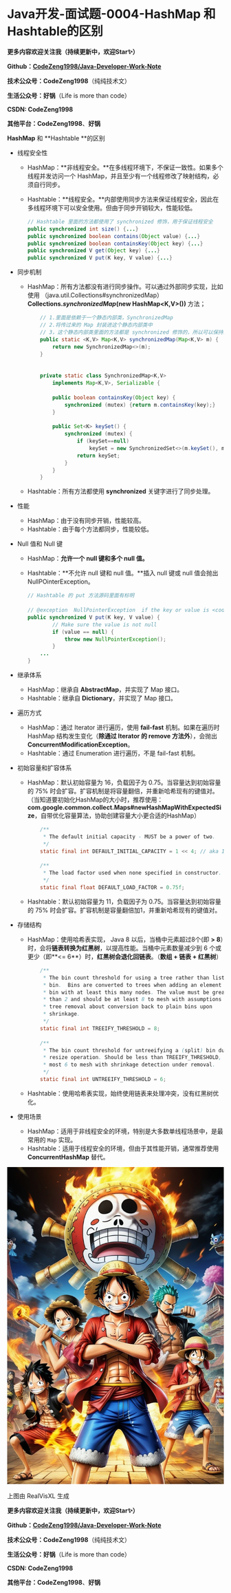 # Java开发-面试题-0004-HashMap 和 Hashtable的区别



**更多内容欢迎关注我（持续更新中，欢迎Star✨）**

**Github：[CodeZeng1998/Java-Developer-Work-Note](https://github.com/CodeZeng1998/Java-Developer-Work-Note)**

**技术公众号：CodeZeng1998**（纯纯技术文）

**生活公众号：好锅**（Life is more than code）

**CSDN: CodeZeng1998**

**其他平台：CodeZeng1998**、**好锅**







**HashMap** 和 **Hashtable **的区别

* 线程安全性

  * HashMap：**非线程安全。**在多线程环境下，不保证一致性。如果多个线程并发访问一个 HashMap，并且至少有一个线程修改了映射结构，必须自行同步。

  * Hashtable：**线程安全。**内部使用同步方法来保证线程安全，因此在多线程环境下可以安全使用。但由于同步开销较大，性能较低。

    ```java
    // Hashtable 里面的方法都使用了 synchronized 修饰，用于保证线程安全
    public synchronized int size() {...}
    public synchronized boolean contains(Object value) {...}
    public synchronized boolean containsKey(Object key) {...}
    public synchronized V get(Object key) {...}
    public synchronized V put(K key, V value) {...}
    ```

    

* 同步机制

  * HashMap：所有方法都没有进行同步操作。可以通过外部同步实现，比如使用 （java.util.Collections#synchronizedMap）**Collections.*synchronizedMap*(new HashMap<K,V>())** 方法；

    ```java
        // 1.里面是依赖于一个静态内部类，SynchronizedMap
    	// 2.将传过来的 Map 封装进这个静态内部类中
    	// 3，这个静态内部类里面的方法都是 synchronized 修饰的，所以可以保持线程安全
    	public static <K,V> Map<K,V> synchronizedMap(Map<K,V> m) {
            return new SynchronizedMap<>(m);
        }
    
    
        private static class SynchronizedMap<K,V>
            implements Map<K,V>, Serializable {
            
            public boolean containsKey(Object key) {
                synchronized (mutex) {return m.containsKey(key);}
            }
    
            public Set<K> keySet() {
                synchronized (mutex) {
                    if (keySet==null)
                        keySet = new SynchronizedSet<>(m.keySet(), mutex);
                    return keySet;
                }
            }
        }
    ```

  * Hashtable：所有方法都使用 **synchronized** 关键字进行了同步处理。

  

* 性能

  * HashMap：由于没有同步开销，性能较高。
  * Hashtable：由于每个方法都同步，性能较低。

  

* Null 值和 Null 键

  * HashMap：**允许一个 null 键和多个 null 值。**

  * Hashtable：**不允许 null 键和 null 值。**插入 null 键或 null 值会抛出 NullPOinterException。

    ```java
    // Hashtable 的 put 方法源码里面有标明
    
    // @exception  NullPointerException  if the key or value is <code>null</code>
    public synchronized V put(K key, V value) {
            // Make sure the value is not null
            if (value == null) {
                throw new NullPointerException();
            }
        ...
    }
    ```



* 继承体系

  * HashMap：继承自 **AbstractMap**，并实现了 Map 接口。
  * Hashtable：继承自 **Dictionary**，并实现了 Map 接口。

  

* 遍历方式

  * HashMap：通过 Iterator 进行遍历，使用 **fail-fast** 机制。如果在遍历时 HashMap 结构发生变化（**除通过 Iterator 的 remove 方法外**），会抛出 **ConcurrentModificationException**。
  * Hashtable：通过 Enumeration 进行遍历，不是 fail-fast 机制。

  

* 初始容量和扩容体系

  * HashMap：默认初始容量为 16，负载因子为 0.75。当容量达到初始容量的 75% 时会扩容。扩容机制是将容量翻倍，并重新哈希现有的键值对。（当知道要初始化HashMap的大小时，推荐使用：**com.google.common.collect.Maps#newHashMapWithExpectedSize**，自带优化容量算法，协助创建容量大小更合适的HashMap）

    ```java
        /**
         * The default initial capacity - MUST be a power of two.
         */
        static final int DEFAULT_INITIAL_CAPACITY = 1 << 4; // aka 16
    
        /**
         * The load factor used when none specified in constructor.
         */
        static final float DEFAULT_LOAD_FACTOR = 0.75f;
    ```

  * Hashtable：默认初始容量为 11，负载因子为 0.75。当容量达到初始容量的 75% 时会扩容。扩容机制是容量翻倍加1，并重新哈希现有的键值对。

  

* 存储结构

  * HashMap：使用哈希表实现， Java 8 以后，当桶中元素超过8个(即 **> 8**）时，会将**链表转换为红黑树**，以提高性能。当桶中元素数量减少到 6 个或更少（即**<= 6**）时，**红黑树会退化回链表**。（**数组 + 链表 + 红黑树**）

    ```java
        /**
         * The bin count threshold for using a tree rather than list for a
         * bin.  Bins are converted to trees when adding an element to a
         * bin with at least this many nodes. The value must be greater
         * than 2 and should be at least 8 to mesh with assumptions in
         * tree removal about conversion back to plain bins upon
         * shrinkage.
         */
        static final int TREEIFY_THRESHOLD = 8;
    
        /**
         * The bin count threshold for untreeifying a (split) bin during a
         * resize operation. Should be less than TREEIFY_THRESHOLD, and at
         * most 6 to mesh with shrinkage detection under removal.
         */
        static final int UNTREEIFY_THRESHOLD = 6;
    ```

    

  * Hashtable：使用哈希表实现，始终使用链表来处理冲突，没有红黑树优化。

  

* 使用场景

  * HashMap：适用于非线程安全的环境，特别是大多数单线程场景中，是最常用的 `Map` 实现。
  * Hashtable：适用于线程安全的环境，但由于其性能开销，通常推荐使用 **ConcurrentHashMap** 替代。





![](https://github.com/CodeZeng1998/Java-Developer-Work-Note/blob/main/Interview/image/0004.jpeg?raw=true)



上图由 RealVisXL 生成









**更多内容欢迎关注我（持续更新中，欢迎Star✨）**

**Github：[CodeZeng1998/Java-Developer-Work-Note](https://github.com/CodeZeng1998/Java-Developer-Work-Note)**

**技术公众号：CodeZeng1998**（纯纯技术文）

**生活公众号：好锅**（Life is more than code）

**CSDN: CodeZeng1998**

**其他平台：CodeZeng1998**、**好锅**

